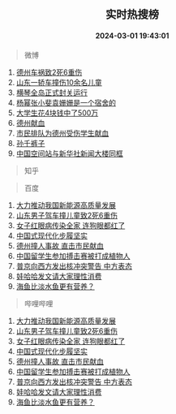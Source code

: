 <div align="center"><h2>实时热搜榜</h2><h4>2024-03-01 19:43:01</h4></div>

> 微博  

1. [德州车祸致2死6重伤](https://s.weibo.com/weibo?q=%23%E5%BE%B7%E5%B7%9E%E8%BD%A6%E7%A5%B8%E8%87%B42%E6%AD%BB6%E9%87%8D%E4%BC%A4%23&t=31&band_rank=1&Refer=top)<br />
2. [山东一轿车撞伤10余名儿童](https://s.weibo.com/weibo?q=%23%E5%B1%B1%E4%B8%9C%E4%B8%80%E8%BD%BF%E8%BD%A6%E6%92%9E%E4%BC%A410%E4%BD%99%E5%90%8D%E5%84%BF%E7%AB%A5%23&t=31&band_rank=2&Refer=top)<br />
3. [横琴全岛正式封关运行](https://s.weibo.com/weibo?q=%23%E6%A8%AA%E7%90%B4%E5%85%A8%E5%B2%9B%E6%AD%A3%E5%BC%8F%E5%B0%81%E5%85%B3%E8%BF%90%E8%A1%8C%23&t=31&band_rank=3&Refer=top)<br />
4. [杨幂张小斐袁姗姗是一个宿舍的](https://s.weibo.com/weibo?q=%23%E6%9D%A8%E5%B9%82%E5%BC%A0%E5%B0%8F%E6%96%90%E8%A2%81%E5%A7%97%E5%A7%97%E6%98%AF%E4%B8%80%E4%B8%AA%E5%AE%BF%E8%88%8D%E7%9A%84%23&t=31&band_rank=4&Refer=top)<br />
5. [大学生花4块钱中了500万](https://s.weibo.com/weibo?q=%E5%A4%A7%E5%AD%A6%E7%94%9F%E8%8A%B14%E5%9D%97%E9%92%B1%E4%B8%AD%E4%BA%86500%E4%B8%87&t=31&band_rank=5&Refer=top)<br />
6. [德州献血](https://s.weibo.com/weibo?q=%E5%BE%B7%E5%B7%9E%E7%8C%AE%E8%A1%80&t=31&band_rank=6&Refer=top)<br />
7. [市民排队为德州受伤学生献血](https://s.weibo.com/weibo?q=%23%E5%B8%82%E6%B0%91%E6%8E%92%E9%98%9F%E4%B8%BA%E5%BE%B7%E5%B7%9E%E5%8F%97%E4%BC%A4%E5%AD%A6%E7%94%9F%E7%8C%AE%E8%A1%80%23&t=31&band_rank=7&Refer=top)<br />
8. [孙千裤子](https://s.weibo.com/weibo?q=%E5%AD%99%E5%8D%83%E8%A3%A4%E5%AD%90&t=31&band_rank=8&Refer=top)<br />
9. [中国空间站与新华社新闻大楼同框](https://s.weibo.com/weibo?q=%23%E4%B8%AD%E5%9B%BD%E7%A9%BA%E9%97%B4%E7%AB%99%E4%B8%8E%E6%96%B0%E5%8D%8E%E7%A4%BE%E6%96%B0%E9%97%BB%E5%A4%A7%E6%A5%BC%E5%90%8C%E6%A1%86%23&t=31&band_rank=9&Refer=top)<br />

> 知乎  


> 百度  

1. [大力推动我国新能源高质量发展](https://www.baidu.com/s?wd=%E5%A4%A7%E5%8A%9B%E6%8E%A8%E5%8A%A8%E6%88%91%E5%9B%BD%E6%96%B0%E8%83%BD%E6%BA%90%E9%AB%98%E8%B4%A8%E9%87%8F%E5%8F%91%E5%B1%95&sa=fyb_news&rsv_dl=fyb_news)<br />
2. [山东男子驾车撞儿童致2死6重伤](https://www.baidu.com/s?wd=%E5%B1%B1%E4%B8%9C%E7%94%B7%E5%AD%90%E9%A9%BE%E8%BD%A6%E6%92%9E%E5%84%BF%E7%AB%A5%E8%87%B42%E6%AD%BB6%E9%87%8D%E4%BC%A4&sa=fyb_news&rsv_dl=fyb_news)<br />
3. [女子红眼病传染全家 连狗眼都红了](https://www.baidu.com/s?wd=%E5%A5%B3%E5%AD%90%E7%BA%A2%E7%9C%BC%E7%97%85%E4%BC%A0%E6%9F%93%E5%85%A8%E5%AE%B6+%E8%BF%9E%E7%8B%97%E7%9C%BC%E9%83%BD%E7%BA%A2%E4%BA%86&sa=fyb_news&rsv_dl=fyb_news)<br />
4. [中国式现代化步履坚实](https://www.baidu.com/s?wd=%E4%B8%AD%E5%9B%BD%E5%BC%8F%E7%8E%B0%E4%BB%A3%E5%8C%96%E6%AD%A5%E5%B1%A5%E5%9D%9A%E5%AE%9E&sa=fyb_news&rsv_dl=fyb_news)<br />
5. [德州撞人事故 直击市民献血](https://www.baidu.com/s?wd=%E5%BE%B7%E5%B7%9E%E6%92%9E%E4%BA%BA%E4%BA%8B%E6%95%85+%E7%9B%B4%E5%87%BB%E5%B8%82%E6%B0%91%E7%8C%AE%E8%A1%80&sa=fyb_news&rsv_dl=fyb_news)<br />
6. [中国留学生参加搏击赛被打成植物人](https://www.baidu.com/s?wd=%E4%B8%AD%E5%9B%BD%E7%95%99%E5%AD%A6%E7%94%9F%E5%8F%82%E5%8A%A0%E6%90%8F%E5%87%BB%E8%B5%9B%E8%A2%AB%E6%89%93%E6%88%90%E6%A4%8D%E7%89%A9%E4%BA%BA&sa=fyb_news&rsv_dl=fyb_news)<br />
7. [普京向西方发出核冲突警告 中方表态](https://www.baidu.com/s?wd=%E6%99%AE%E4%BA%AC%E5%90%91%E8%A5%BF%E6%96%B9%E5%8F%91%E5%87%BA%E6%A0%B8%E5%86%B2%E7%AA%81%E8%AD%A6%E5%91%8A+%E4%B8%AD%E6%96%B9%E8%A1%A8%E6%80%81&sa=fyb_news&rsv_dl=fyb_news)<br />
8. [娃哈哈发文请大家理性消费](https://www.baidu.com/s?wd=%E5%A8%83%E5%93%88%E5%93%88%E5%8F%91%E6%96%87%E8%AF%B7%E5%A4%A7%E5%AE%B6%E7%90%86%E6%80%A7%E6%B6%88%E8%B4%B9&sa=fyb_news&rsv_dl=fyb_news)<br />
9. [海鱼比淡水鱼更有营养？](https://www.baidu.com/s?wd=%E6%B5%B7%E9%B1%BC%E6%AF%94%E6%B7%A1%E6%B0%B4%E9%B1%BC%E6%9B%B4%E6%9C%89%E8%90%A5%E5%85%BB%EF%BC%9F&sa=fyb_news&rsv_dl=fyb_news)<br />

> 哔哩哔哩  

1. [大力推动我国新能源高质量发展](https://www.baidu.com/s?wd=%E5%A4%A7%E5%8A%9B%E6%8E%A8%E5%8A%A8%E6%88%91%E5%9B%BD%E6%96%B0%E8%83%BD%E6%BA%90%E9%AB%98%E8%B4%A8%E9%87%8F%E5%8F%91%E5%B1%95&sa=fyb_news&rsv_dl=fyb_news)<br />
2. [山东男子驾车撞儿童致2死6重伤](https://www.baidu.com/s?wd=%E5%B1%B1%E4%B8%9C%E7%94%B7%E5%AD%90%E9%A9%BE%E8%BD%A6%E6%92%9E%E5%84%BF%E7%AB%A5%E8%87%B42%E6%AD%BB6%E9%87%8D%E4%BC%A4&sa=fyb_news&rsv_dl=fyb_news)<br />
3. [女子红眼病传染全家 连狗眼都红了](https://www.baidu.com/s?wd=%E5%A5%B3%E5%AD%90%E7%BA%A2%E7%9C%BC%E7%97%85%E4%BC%A0%E6%9F%93%E5%85%A8%E5%AE%B6+%E8%BF%9E%E7%8B%97%E7%9C%BC%E9%83%BD%E7%BA%A2%E4%BA%86&sa=fyb_news&rsv_dl=fyb_news)<br />
4. [中国式现代化步履坚实](https://www.baidu.com/s?wd=%E4%B8%AD%E5%9B%BD%E5%BC%8F%E7%8E%B0%E4%BB%A3%E5%8C%96%E6%AD%A5%E5%B1%A5%E5%9D%9A%E5%AE%9E&sa=fyb_news&rsv_dl=fyb_news)<br />
5. [德州撞人事故 直击市民献血](https://www.baidu.com/s?wd=%E5%BE%B7%E5%B7%9E%E6%92%9E%E4%BA%BA%E4%BA%8B%E6%95%85+%E7%9B%B4%E5%87%BB%E5%B8%82%E6%B0%91%E7%8C%AE%E8%A1%80&sa=fyb_news&rsv_dl=fyb_news)<br />
6. [中国留学生参加搏击赛被打成植物人](https://www.baidu.com/s?wd=%E4%B8%AD%E5%9B%BD%E7%95%99%E5%AD%A6%E7%94%9F%E5%8F%82%E5%8A%A0%E6%90%8F%E5%87%BB%E8%B5%9B%E8%A2%AB%E6%89%93%E6%88%90%E6%A4%8D%E7%89%A9%E4%BA%BA&sa=fyb_news&rsv_dl=fyb_news)<br />
7. [普京向西方发出核冲突警告 中方表态](https://www.baidu.com/s?wd=%E6%99%AE%E4%BA%AC%E5%90%91%E8%A5%BF%E6%96%B9%E5%8F%91%E5%87%BA%E6%A0%B8%E5%86%B2%E7%AA%81%E8%AD%A6%E5%91%8A+%E4%B8%AD%E6%96%B9%E8%A1%A8%E6%80%81&sa=fyb_news&rsv_dl=fyb_news)<br />
8. [娃哈哈发文请大家理性消费](https://www.baidu.com/s?wd=%E5%A8%83%E5%93%88%E5%93%88%E5%8F%91%E6%96%87%E8%AF%B7%E5%A4%A7%E5%AE%B6%E7%90%86%E6%80%A7%E6%B6%88%E8%B4%B9&sa=fyb_news&rsv_dl=fyb_news)<br />
9. [海鱼比淡水鱼更有营养？](https://www.baidu.com/s?wd=%E6%B5%B7%E9%B1%BC%E6%AF%94%E6%B7%A1%E6%B0%B4%E9%B1%BC%E6%9B%B4%E6%9C%89%E8%90%A5%E5%85%BB%EF%BC%9F&sa=fyb_news&rsv_dl=fyb_news)<br />
